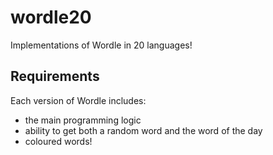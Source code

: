 # wordle20
Implementations of Wordle in 20 languages!


## Requirements
Each version of Wordle includes:
- the main programming logic
- ability to get both a random word and the word of the day
- coloured words!
